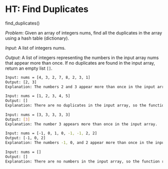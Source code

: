 
# HT: Find Duplicates

find_duplicates()

*Problem*: Given an array of integers nums, find all the duplicates in the array using a hash table (dictionary).

*Input*: A list of integers nums.

*Output*: A list of integers representing the numbers in the input array nums that appear more than once. If no duplicates are found in the input array, return an empty list `[]`.

```BASH
Input: nums = [4, 3, 2, 7, 8, 2, 3, 1]
Output: [2, 3]
Explanation: The numbers 2 and 3 appear more than once in the input array.
 
Input: nums = [1, 2, 3, 4, 5]
Output: []
Explanation: There are no duplicates in the input array, so the function returns an empty list [].
 
Input: nums = [3, 3, 3, 3, 3]
Output: [3]
Explanation: The number 3 appears more than once in the input array.
 
Input: nums = [-1, 0, 1, 0, -1, -1, 2, 2]
Output: [-1, 0, 2]
Explanation: The numbers -1, 0, and 2 appear more than once in the input array.
 
Input: nums = []
Output: []
Explanation: There are no numbers in the input array, so the function returns an empty list [].
```
